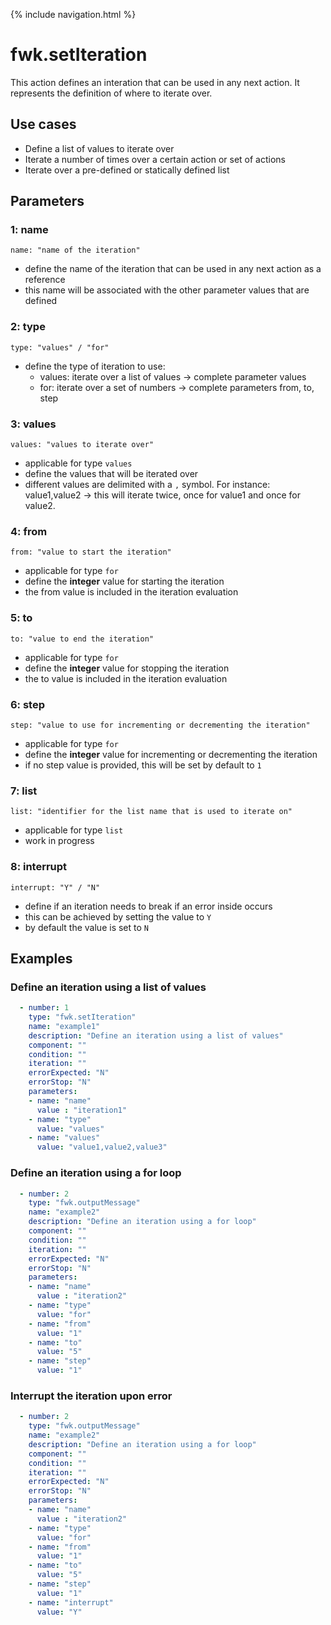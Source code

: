 {% include navigation.html %}

# fwk.setIteration

This action defines an interation that can be used in any next action.
It represents the definition of where to iterate over.

## Use cases

* Define a list of values to iterate over
* Iterate a number of times over a certain action or set of actions
* Iterate over a pre-defined or statically defined list

## Parameters

### 1: name

`name: "name of the iteration"`
* define the name of the iteration that can be used in any next action as a reference
* this name will be associated with the other parameter values that are defined

### 2: type

`type: "values" / "for"`
* define the type of iteration to use:
  * values: iterate over a list of values -> complete parameter values
  * for: iterate over a set of numbers -> complete parameters from, to, step

### 3: values

`values: "values to iterate over"`
* applicable for type `values`
* define the values that will be iterated over
* different values are delimited with a `,` symbol. For instance: value1,value2 -> this will iterate twice, once for value1 and once for value2.

### 4: from

`from: "value to start the iteration"`
* applicable for type `for`
* define the **integer** value for starting the iteration
* the from value is included in the iteration evaluation

### 5: to

`to: "value to end the iteration"`
* applicable for type `for`
* define the **integer** value for stopping the iteration
* the to value is included in the iteration evaluation

### 6: step

`step: "value to use for incrementing or decrementing the iteration"`
* applicable for type `for`
* define the **integer** value for incrementing or decrementing the iteration
* if no step value is provided, this will be set by default to `1`

### 7: list

`list: "identifier for the list name that is used to iterate on"`
* applicable for type `list`
* work in progress

### 8: interrupt

`interrupt: "Y" / "N"`
* define if an iteration needs to break if an error inside occurs
* this can be achieved by setting the value to `Y`
* by default the value is set to `N`


## Examples

### Define an iteration using a list of values

```yaml
  - number: 1
    type: "fwk.setIteration"
    name: "example1"
    description: "Define an iteration using a list of values"
    component: ""
    condition: ""
    iteration: ""
    errorExpected: "N"
    errorStop: "N"
    parameters:
    - name: "name"
      value : "iteration1"
    - name: "type"
      value: "values"
    - name: "values"
      value: "value1,value2,value3"
```

### Define an iteration using a for loop

```yaml
  - number: 2
    type: "fwk.outputMessage"
    name: "example2"
    description: "Define an iteration using a for loop"
    component: ""
    condition: ""
    iteration: ""
    errorExpected: "N"
    errorStop: "N"
    parameters:
    - name: "name"
      value : "iteration2"
    - name: "type"
      value: "for"
    - name: "from"
      value: "1"
	- name: "to"
      value: "5"
	- name: "step"
      value: "1"
```

### Interrupt the iteration upon error

```yaml
  - number: 2
    type: "fwk.outputMessage"
    name: "example2"
    description: "Define an iteration using a for loop"
    component: ""
    condition: ""
    iteration: ""
    errorExpected: "N"
    errorStop: "N"
    parameters:
    - name: "name"
      value : "iteration2"
    - name: "type"
      value: "for"
    - name: "from"
      value: "1"
	- name: "to"
      value: "5"
	- name: "step"
      value: "1"
	- name: "interrupt"
      value: "Y"
```

